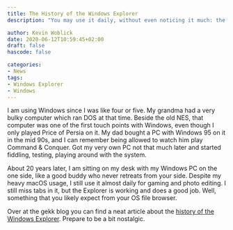 ```yaml
---
title: The History of the Windows Explorer
description: "You may use it daily, without even noticing it much: the Windows Explorer. This is about my past with it and an interesting link ti its history."

author: Kevin Woblick
date: 2020-06-12T10:59:45+02:00
draft: false
hascode: false

categories:
- News
tags:
- Windows Explorer
- Windows
---
```


I am using Windows since I was like four or five. My grandma had a very bulky computer which ran DOS at that time. Beside the old NES, that computer was one of the first touch points with Windows, even though I only played Price of Persia on it.  My dad bought a PC with Windows 95 on it in the mid 90s, and I can remember being allowed to watch him play Command & Conquer. Got my very own PC not that much later and started fiddling, testing, playing around with the system.

About 20 years later, I am sitting on my desk with my Windows PC on the one side, like a good buddy who never retreats from your side. Despite my heavy macOS usage, I still use it almost daily for gaming and photo editing. I still miss tabs in it, but the Explorer is working and does a good job. Well, something that you likely expect from your OS file browser.

Over at the gekk blog you can find a neat article about the [history of the Windows Explorer](https://gekk.info/articles/explorer.html). Prepare to be a bit nostalgic.
